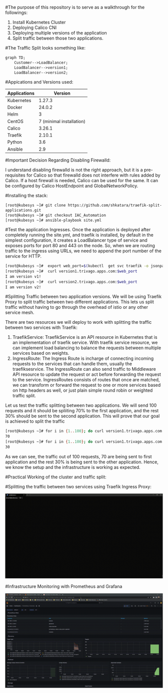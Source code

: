 #The purpose of this repository is to serve as a walkthrough for the followings:

1. Install Kubernetes Cluster
2. Deploying Calico CNI
3. Deploying multiple versions of the application
4. Split traffic between those two applications.

#The Traffic Split looks something like:

```mermaid
graph TD;
    Customer-->LoadBalancer;
    LoadBalancer-->version1;
    LoadBalancer-->version2;
```

#Appications and Versions used:


| Applications  | Version |
| ------------- | ------------- |
| Kubernetes  | 1.27.3  |
| Docker  | 24.0.2  |
| Helm  | 3 |
| CentOS  | 7 (minimal installation)  |
| Calico  | 3.26.1 |
| Traefik  | 2.10.1 |
| Python  | 3.6 |
| Ansible  | 2.9 |

#Important Decision Regarding Disabling Firewalld:

I understand disabling firewalld is not the right approach, but it is a pre-requisites for Calico so that firewalld does not interfere with rules added by Calico. 
If a host firewall is needed, Calico can be used for the same.  It can be configured by Calico HostEndpoint and GlobalNetworkPolicy. 

#Installing the stack:

```
[root@kubesys ~]# git clone https://github.com/shkatara/traefik-split-applications.git
[root@kubesys ~]# git checkout IAC_Automation 
[root@kubesys ~]# ansible-playbook site.yml

```

#Test the application Ingresses.
Once the application is deployed after completely running the site.yml, and traefik is installed, by default in the simplest configuration, it creates a LoadBalancer type of service and exposes ports for port 80 and 443 on the node. So, when we are routing traffic to the ingress using URLs, we need to append the port number of the service for HTTP. 


```bash
[root@kubesys ~]#  export web_port=$(kubectl  get svc traefik -o jsonpath='{.spec.ports[0].nodePort}')
[root@kubesys ~]#  curl version1.trivago.apps.com:$web_port
I am version v1!
[root@kubesys ~]#  curl version2.trivago.apps.com:$web_port
I am version v2!
```

#Splitting Traffic between two application versions.
We will be using Traefik Proxy to split traffic between two different applications. This lets us split traffic without having to go through the overhead of istio or any other service mesh. 

There are two resources we will deploy to work with splitting the traffic between two services with Traefik:
1. TraefikService: TraefikService is an API resource in Kubernetes that is an implementation of traefik service. With traefik service resource, we can implement load balancing to balance the requests between multiple services based on weights. 
2. IngressRoute: The Ingress Route is incharge of connecting incoming requests to the services that can handle them, usually the traefiksesrvice. The IngressRoute can also  send traffic to Middleware API resource to update the request or act before forwarding the request to the service. IngressRoutes consists of routes that once are matched, we can transform or forward the request to one or more services based on http headers as well, or just plain simple round robin or weighted traffic split. 


Let us test the traffic splitting between two applications. We will send 100 requests and it should be spliiting 70% to the first application, and the rest 30% should be sent to the second application. This will prove that our goal is achieved to split the traffic

```bash
[root@kubesys ~]# for i in {1..100}; do curl version1.trivago.apps.com:$web_port 2>/dev/null; done | grep v1 | wc -l
70
[root@kubesys ~]# for i in {1..100}; do curl version1.trivago.apps.com:$web_port 2>/dev/null; done | grep v2 | wc -l
30
```

As we can see, the traffic out of 100 requests, 70 are being sent to first application and the rest 30% is being sent to the other application. Hence, we know the setup and the infrastructure is working as expected.

#Practical Working of the cluster and traffic split:

#Splitting the traffic between two services using Traefik Ingress Proxy:

![Traefik Split](https://raw.githubusercontent.com/shkatara/traefik-split-applications/main/trivago_traefik_split.gif)

#Infrastructure Monitoring with Prometheus and Grafana

![Infrastructure_Monitoring](https://raw.githubusercontent.com/shkatara/traefik-split-applications/main/prometheus-grafana-monitoring.gif)
